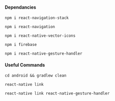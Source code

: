 #### Dependancies

`npm i react-navigation-stack`

`npm i react-navigation`

`npm i react-native-vector-icons`

`npm i firebase`

`npm i react-native-gesture-handler`

#### Useful Commands
`cd android && gradlew clean`

`react-native link`

`react-native link react-native-gesture-handler`
